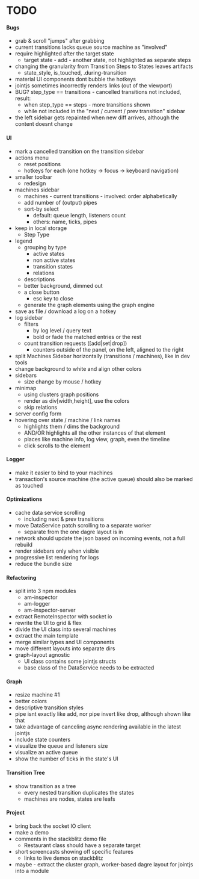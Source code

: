 # TODO

#### Bugs
- grab & scroll "jumps" after grabbing
- current transitions lacks queue source machine as "involved"
- require highlighted after the target state
  - target state - add - another state, not highlighted as separate steps
- changing the granularity from Transition Steps to States leaves artifacts
  - state_style, is_touched, .during-transition
- material UI components dont bubble the hotkeys
- jointjs sometimes incorrectly renders links (out of the viewport)
- BUG? step_type == transitions - cancelled transitions not included, result:
  - when step_type == steps - more transitions shown
  - while not included in the "next / current / prev transition" sidebar
- the left sidebar gets repainted when new diff arrives, although the content
  doesnt change

#### UI
- mark a cancelled transition on the transition sidebar
- actions menu
  - reset positions
  - hotkeys for each (one hotkey -> focus -> keyboard navigation)
- smaller toolbar
  - redesign
- machines sidebar
  - machines - current transitions - involved: order alphabetically
  - add number of (output) pipes
  - sort-by select
    - default: queue length, listeners count
    - others: name, ticks, pipes
- keep in local storage
  - Step Type
- legend
  - grouping by type
    - active states
    - non active states
    - transition states
    - relations
  - descriptions
  - better background, dimmed out
  - a close button
    - esc key to close
  - generate the graph elements using the graph engine
- save as file / download a log on a hotkey
- log sidebar
  - filters
    - by log level / query text
    - bold or fade the matched entries or the rest
  - count transition requests ([add|set|drop])
    - counters outside of the panel, on the left, aligned to the right
- split Machines Sidebar horizontally (transitions / machines), like in dev tools
- change background to white and align other colors
- sidebars
  - size change by mouse / hotkey
- minimap
  - using clusters graph positions
  - render as div[width,height], use the colors
  - skip relations
- server config form
- hovering over state / machine / link names
  - highlights them / dims the background
  - AND/OR highlights all the other instances of that element
  - places like machine info, log view, graph, even the timeline
  - click scrolls to the element
  
#### Logger
- make it easier to bind to your machines
- transaction's source machine (the active queue) should also be marked as touched

#### Optimizations
- cache data service scrolling
  - including next & prev transitions
- move DataService patch scrolling to a separate worker
  - separate from the one dagre layout is in
- network should update the json based on incoming events, not a full rebuild
- render sidebars only when visible
- progressive list rendering for logs
- reduce the bundle size
  
#### Refactoring
- split into 3 npm modules
  - am-inspector
  - am-logger
  - am-inspector-server
- extract RemoteInspector with socket io
- rewrite the UI to grid & flex
- divide the UI class into several machines
- extract the main template
- merge similar types and UI components
- move different layouts into separate dirs
- graph-layout agnostic
  - UI class contains some jointjs structs
  - base class of the DataService needs to be extracted

#### Graph
- resize machine #1
- better colors
- descriptive transition styles
- pipe isnt exactly like add, nor pipe invert like drop, although shown like that
- take advantage of canceling async rendering available in the latest jointjs
- include state counters
- visualize the queue and listeners size
- visualize an active queue
- show the number of ticks in the state's UI

#### Transition Tree
- show transition as a tree
  - every nested transition duplicates the states
  - machines are nodes, states are leafs
  
#### Project
- bring back the socket IO client
- make a demo
- comments in the stackblitz demo file
  - Restaurant class should have a separate target
- short screencasts showing off specific features
  - links to live demos on stackblitz
- maybe - extract the cluster graph, worker-based dagre layout for jointjs
  into a module
  